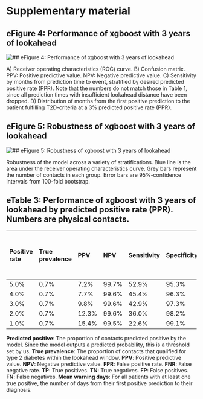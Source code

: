 # Supplementary material

## **eFigure 4**: Performance of xgboost with 3 years of lookahead

![## **eFigure 4**: Performance of xgboost with 3 years of lookahead](figures\t2d_main_performance_figure.png)

A) Receiver operating characteristics (ROC) curve. B) Confusion matrix. PPV: Positive predictive value. NPV: Negative predictive value. C) Sensitivity by months from prediction time to event, stratified by desired predicted positive rate (PPR). Note that the numbers do not match those in Table 1, since all prediction times with insufficient lookahead distance have been dropped. D) Distribution of months from the first positive prediction to the patient fulfilling T2D-criteria at a 3% predicted positive rate (PPR).



## **eFigure 5**: Robustness of xgboost with 3 years of lookahead

![## **eFigure 5**: Robustness of xgboost with 3 years of lookahead](figures\t2d_main_robustness.png)

Robustness of the model across a variety of stratifications. Blue line is the area under the receiver operating characteristics curve. Grey bars represent the number of contacts in each group. Error bars are 95%-confidence intervals from 100-fold bootstrap.



## **eTable 3**: Performance of xgboost with 3 years of lookahead by predicted positive rate (PPR). Numbers are physical contacts.

| Positive rate   | True prevalence   | PPV   | NPV   | Sensitivity   | Specificity   | FPR   | FNR   | Accuracy   |   True positives | True negatives   | False positives   |   False negatives | % of all events captured   |   Mean years from first positive to T2D |
|:----------------|:------------------|:------|:------|:--------------|:--------------|:------|:------|:-----------|-----------------:|:-----------------|:------------------|------------------:|:---------------------------|----------------------------------------:|
| 5.0%            | 0.7%              | 7.2%  | 99.7% | 52.9%         | 95.3%         | 4.7%  | 47.1% | 95.0%      |              588 | 154,072          | 7,551             |               523 | 41.1%                      |                                     1.7 |
| 4.0%            | 0.7%              | 7.7%  | 99.6% | 45.4%         | 96.3%         | 3.7%  | 54.6% | 95.9%      |              504 | 155,614          | 6,009             |               607 | 39.2%                      |                                     1.6 |
| 3.0%            | 0.7%              | 9.8%  | 99.6% | 42.9%         | 97.3%         | 2.7%  | 57.1% | 96.9%      |              477 | 157,218          | 4,405             |               634 | 36.1%                      |                                     1.6 |
| 2.0%            | 0.7%              | 12.3% | 99.6% | 36.0%         | 98.2%         | 1.8%  | 64.0% | 97.8%      |              400 | 158,767          | 2,856             |               711 | 25.3%                      |                                     1.7 |
| 1.0%            | 0.7%              | 15.4% | 99.5% | 22.6%         | 99.1%         | 0.9%  | 77.4% | 98.6%      |              251 | 160,246          | 1,377             |               860 | 18.4%                      |                                     1.6 |

**Predicted positive**: The proportion of contacts predicted positive by the model. Since the model outputs a predicted probability, this is a threshold set by us.
**True prevalence**: The proportion of contacts that qualified for type 2 diabetes within the lookahead window.
**PPV**: Positive predictive value.
**NPV**: Negative predictive value.
**FPR**: False positive rate.
**FNR**: False negative rate.
**TP**: True positives.
**TN**: True negatives.
**FP**: False positives.
**FN**: False negatives.
**Mean warning days**: For all patients with at least one true positive, the number of days from their first positive prediction to their diagnosis.

            



